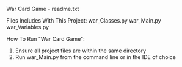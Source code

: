 War Card Game - readme.txt

Files Includes With This Project:
      war_Classes.py    war_Main.py   war_Variables.py
      
How To Run "War Card Game":

1) Ensure all project files are within the same directory
2) Run war_Main.py from the command line or in the IDE of choice



